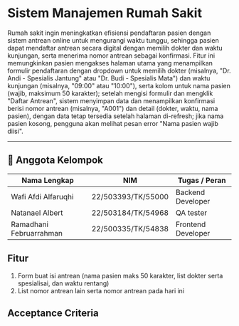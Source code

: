 # Sistem Manajemen Rumah Sakit

Rumah sakit ingin meningkatkan efisiensi pendaftaran pasien dengan sistem antrean online untuk mengurangi waktu tunggu, sehingga pasien dapat mendaftar antrean secara digital dengan memilih dokter dan waktu kunjungan, serta menerima nomor antrean sebagai konfirmasi. Fitur ini memungkinkan pasien mengakses halaman utama yang menampilkan formulir pendaftaran dengan dropdown untuk memilih dokter (misalnya, "Dr. Andi - Spesialis Jantung" atau "Dr. Budi - Spesialis Mata") dan waktu kunjungan (misalnya, "09:00" atau "10:00"), serta kolom untuk nama pasien (wajib, maksimum 50 karakter); setelah mengisi formulir dan mengklik "Daftar Antrean", sistem menyimpan data dan menampilkan konfirmasi berisi nomor antrean (misalnya, "A001") dan detail (dokter, waktu, nama pasien), dengan data tetap tersedia setelah halaman di-refresh; jika nama pasien kosong, pengguna akan melihat pesan error "Nama pasien wajib diisi".

---

## 👥 Anggota Kelompok

| Nama Lengkap         | NIM             | Tugas / Peran              |
|----------------------|------------------|----------------------------|
| Wafi Afdi Alfaruqhi       | 22/503393/TK/55000        | Backend Developer         |
| Natanael Albert       | 22/503184/TK/54968        | QA tester          |
| Ramadhani Februarrahman       | 22/500335/TK/54838        | Frontend Developer  |

## Fitur

1. Form buat isi antrean (nama pasien maks 50 karakter, list dokter serta spesialisai, dan waktu rentang)
2. List nomor antrean lain serta nomor antrean pada hari ini


## Acceptance Criteria

